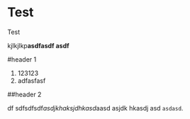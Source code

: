 Test
====

Test

kjlkjlkp**asdfasdf asdf**

#header 1

1. 123123
1. adfasfasf

##header 2

df sdfsdfsdf*asdjkhaksjdhkasd*aasd asjdk hkasdj asd `asdasd`.